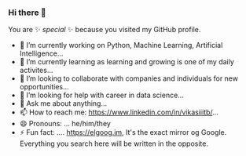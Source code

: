 ### Hi there 👋


You are ✨ _special_ ✨ because you visited my GitHub profile.

- 🔭 I’m currently working on Python, Machine Learning, Artificial Intelligence...  
- 🌱 I’m currently learning as learning and growing is one of my daily activites...  
- 👯 I’m looking to collaborate with companies and individuals for new opportunities...  
- 🤔 I’m looking for help with career in data science...  
- 💬 Ask me about anything...    
- 📫 How to reach me: https://www.linkedin.com/in/vikasiiitb/...   
- 😄 Pronouns: ...  he/him/they
- ⚡ Fun fact: ....  https://elgoog.im, It's the exact mirror og Google. Everything you search here will be written in the opposite.
